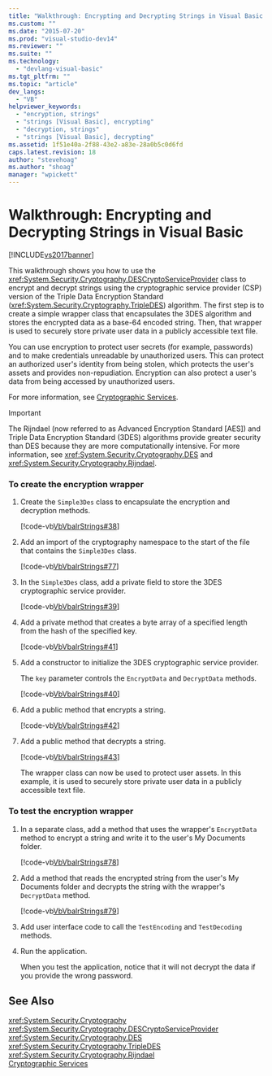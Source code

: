 ```yaml
---
title: "Walkthrough: Encrypting and Decrypting Strings in Visual Basic | Microsoft Docs"
ms.custom: ""
ms.date: "2015-07-20"
ms.prod: "visual-studio-dev14"
ms.reviewer: ""
ms.suite: ""
ms.technology: 
  - "devlang-visual-basic"
ms.tgt_pltfrm: ""
ms.topic: "article"
dev_langs: 
  - "VB"
helpviewer_keywords: 
  - "encryption, strings"
  - "strings [Visual Basic], encrypting"
  - "decryption, strings"
  - "strings [Visual Basic], decrypting"
ms.assetid: 1f51e40a-2f88-43e2-a83e-28a0b5c0d6fd
caps.latest.revision: 18
author: "stevehoag"
ms.author: "shoag"
manager: "wpickett"
---
```

# Walkthrough: Encrypting and Decrypting Strings in Visual Basic
[!INCLUDE[vs2017banner](../../../../visual-basic/includes/vs2017banner.md)]

This walkthrough shows you how to use the <xref:System.Security.Cryptography.DESCryptoServiceProvider> class to encrypt and decrypt strings using the cryptographic service provider (CSP) version of the Triple Data Encryption Standard (<xref:System.Security.Cryptography.TripleDES>) algorithm. The first step is to create a simple wrapper class that encapsulates the 3DES algorithm and stores the encrypted data as a base-64 encoded string. Then, that wrapper is used to securely store private user data in a publicly accessible text file.  
  
 You can use encryption to protect user secrets (for example, passwords) and to make credentials unreadable by unauthorized users. This can protect an authorized user's identity from being stolen, which protects the user's assets and provides non-repudiation. Encryption can also protect a user's data from being accessed by unauthorized users.  
  
 For more information, see [Cryptographic Services](../Topic/Cryptographic%20Services.md).  
  
> [!IMPORTANT]
>  The Rijndael (now referred to as Advanced Encryption Standard [AES]) and Triple Data Encryption Standard (3DES) algorithms provide greater security than DES because they are more computationally intensive. For more information, see <xref:System.Security.Cryptography.DES> and <xref:System.Security.Cryptography.Rijndael>.  
  
### To create the encryption wrapper  
  
1.  Create the `Simple3Des` class to encapsulate the encryption and decryption methods.  
  
     [!code-vb[VbVbalrStrings#38](../../../../visual-basic/language-reference/functions/codesnippet/visualbasic/walkthrough-encrypting-a_1.vb)]  
  
2.  Add an import of the cryptography namespace to the start of the file that contains the `Simple3Des` class.  
  
     [!code-vb[VbVbalrStrings#77](../../../../visual-basic/language-reference/functions/codesnippet/visualbasic/walkthrough-encrypting-a_2.vb)]  
  
3.  In the `Simple3Des` class, add a private field to store the 3DES cryptographic service provider.  
  
     [!code-vb[VbVbalrStrings#39](../../../../visual-basic/language-reference/functions/codesnippet/visualbasic/walkthrough-encrypting-a_3.vb)]  
  
4.  Add a private method that creates a byte array of a specified length from the hash of the specified key.  
  
     [!code-vb[VbVbalrStrings#41](../../../../visual-basic/language-reference/functions/codesnippet/visualbasic/walkthrough-encrypting-a_4.vb)]  
  
5.  Add a constructor to initialize the 3DES cryptographic service provider.  
  
     The `key` parameter controls the `EncryptData` and `DecryptData` methods.  
  
     [!code-vb[VbVbalrStrings#40](../../../../visual-basic/language-reference/functions/codesnippet/visualbasic/walkthrough-encrypting-a_5.vb)]  
  
6.  Add a public method that encrypts a string.  
  
     [!code-vb[VbVbalrStrings#42](../../../../visual-basic/language-reference/functions/codesnippet/visualbasic/walkthrough-encrypting-a_6.vb)]  
  
7.  Add a public method that decrypts a string.  
  
     [!code-vb[VbVbalrStrings#43](../../../../visual-basic/language-reference/functions/codesnippet/visualbasic/walkthrough-encrypting-a_7.vb)]  
  
     The wrapper class can now be used to protect user assets. In this example, it is used to securely store private user data in a publicly accessible text file.  
  
### To test the encryption wrapper  
  
1.  In a separate class, add a method that uses the wrapper's `EncryptData` method to encrypt a string and write it to the user's My Documents folder.  
  
     [!code-vb[VbVbalrStrings#78](../../../../visual-basic/language-reference/functions/codesnippet/visualbasic/walkthrough-encrypting-a_8.vb)]  
  
2.  Add a method that reads the encrypted string from the user's My Documents folder and decrypts the string with the wrapper's `DecryptData` method.  
  
     [!code-vb[VbVbalrStrings#79](../../../../visual-basic/language-reference/functions/codesnippet/visualbasic/walkthrough-encrypting-a_9.vb)]  
  
3.  Add user interface code to call the `TestEncoding` and `TestDecoding` methods.  
  
4.  Run the application.  
  
     When you test the application, notice that it will not decrypt the data if you provide the wrong password.  
  
## See Also  
 <xref:System.Security.Cryptography>   
 <xref:System.Security.Cryptography.DESCryptoServiceProvider>   
 <xref:System.Security.Cryptography.DES>   
 <xref:System.Security.Cryptography.TripleDES>   
 <xref:System.Security.Cryptography.Rijndael>   
 [Cryptographic Services](../Topic/Cryptographic%20Services.md)